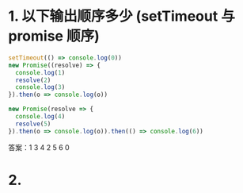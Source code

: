# 1. 以下输出顺序多少 (setTimeout 与 promise 顺序)

```js
setTimeout(() => console.log(0))
new Promise((resolve) => {
  console.log(1)
  resolve(2)
  console.log(3)
}).then(o => console.log(o))

new Promise(resolve => {
  console.log(4)
  resolve(5)
}).then(o => console.log(o)).then(() => console.log(6))
```

答案：1 3 4 2 5 6 0

# 2. 


